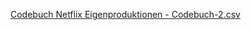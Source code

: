 
[Codebuch Netflix Eigenproduktionen - Codebuch-2.csv](https://github.com/MarryChrissy/Netflix_Deutsche_Eigenproduktionen/files/11893570/Codebuch.Netflix.Eigenproduktionen.-.Codebuch-2.csv)
